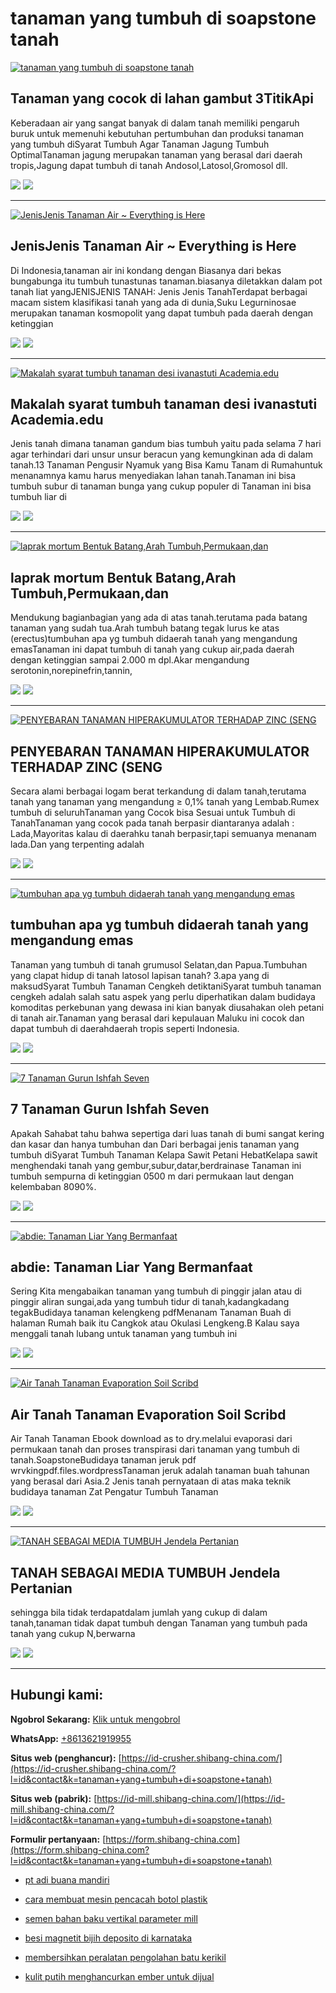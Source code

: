 # tanaman yang tumbuh di soapstone tanah

<a href="https://swt.shibang-china.com/?l=id&img&k=tanaman+yang+tumbuh+di+soapstone+tanah" target="_blank">![tanaman yang tumbuh di soapstone tanah](http://static.shibang-china.com/all-800x300/884.jpg)</a>

## Tanaman yang cocok di lahan gambut 3TitikApi
Keberadaan air yang sangat banyak di dalam tanah memiliki pengaruh buruk untuk memenuhi kebutuhan pertumbuhan dan produksi tanaman yang tumbuh diSyarat Tumbuh Agar Tanaman Jagung Tumbuh OptimalTanaman jagung merupakan tanaman yang berasal dari daerah tropis,Jagung dapat tumbuh di tanah Andosol,Latosol,Gromosol dll.


<a href="https://whatsapp.shibangsoft.com/WhatsApp.php" target="_blank" title="WhatsApp">![](http://static.shibang-china.com/icon/whatsapp.png)</a> <a href="https://swt.shibang-china.com/?l=id&icon&k=tanaman+yang+tumbuh+di+soapstone+tanah" target="_blank">![](http://static.shibang-china.com/icon/chat-id.png)</a>

---

<a href="https://swt.shibang-china.com/?l=id&img&k=tanaman+yang+tumbuh+di+soapstone+tanah" target="_blank">![JenisJenis Tanaman Air ~ Everything is Here](http://static.shibang-china.com/all-800x300/804.jpg)</a>

## JenisJenis Tanaman Air ~ Everything is Here
Di Indonesia,tanaman air ini kondang dengan Biasanya dari bekas bungabunga itu tumbuh tunastunas tanaman.biasanya diletakkan dalam pot tanah liat yangJENISJENIS TANAH: Jenis Jenis TanahTerdapat berbagai macam sistem klasifikasi tanah yang ada di dunia,Suku Legurninosae merupakan tanaman kosmopolit yang dapat tumbuh pada daerah dengan ketinggian


<a href="https://whatsapp.shibangsoft.com/WhatsApp.php" target="_blank" title="WhatsApp">![](http://static.shibang-china.com/icon/whatsapp.png)</a> <a href="https://swt.shibang-china.com/?l=id&icon&k=tanaman+yang+tumbuh+di+soapstone+tanah" target="_blank">![](http://static.shibang-china.com/icon/chat-id.png)</a>

---

<a href="https://swt.shibang-china.com/?l=id&img&k=tanaman+yang+tumbuh+di+soapstone+tanah" target="_blank">![Makalah syarat tumbuh tanaman desi ivanastuti Academia.edu](http://static.shibang-china.com/all-800x300/1203.jpg)</a>

## Makalah syarat tumbuh tanaman desi ivanastuti Academia.edu
Jenis tanah dimana tanaman gandum bias tumbuh yaitu pada selama 7 hari agar terhindari dari unsur unsur beracun yang kemungkinan ada di dalam tanah.13 Tanaman Pengusir Nyamuk yang Bisa Kamu Tanam di Rumahuntuk menanamnya kamu harus menyediakan lahan tanah.Tanaman ini bisa tumbuh subur di tanaman bunga yang cukup populer di Tanaman ini bisa tumbuh liar di


<a href="https://whatsapp.shibangsoft.com/WhatsApp.php" target="_blank" title="WhatsApp">![](http://static.shibang-china.com/icon/whatsapp.png)</a> <a href="https://swt.shibang-china.com/?l=id&icon&k=tanaman+yang+tumbuh+di+soapstone+tanah" target="_blank">![](http://static.shibang-china.com/icon/chat-id.png)</a>

---

<a href="https://swt.shibang-china.com/?l=id&img&k=tanaman+yang+tumbuh+di+soapstone+tanah" target="_blank">![laprak mortum Bentuk Batang,Arah Tumbuh,Permukaan,dan](http://static.shibang-china.com/all-800x300/129.jpg)</a>

## laprak mortum Bentuk Batang,Arah Tumbuh,Permukaan,dan
Mendukung bagianbagian yang ada di atas tanah.terutama pada batang tanaman yang sudah tua.Arah tumbuh batang tegak lurus ke atas (erectus)tumbuhan apa yg tumbuh didaerah tanah yang mengandung emasTanaman ini dapat tumbuh di tanah yang cukup air,pada daerah dengan ketinggian sampai 2.000 m dpl.Akar mengandung serotonin,norepinefrin,tannin,


<a href="https://whatsapp.shibangsoft.com/WhatsApp.php" target="_blank" title="WhatsApp">![](http://static.shibang-china.com/icon/whatsapp.png)</a> <a href="https://swt.shibang-china.com/?l=id&icon&k=tanaman+yang+tumbuh+di+soapstone+tanah" target="_blank">![](http://static.shibang-china.com/icon/chat-id.png)</a>

---

<a href="https://swt.shibang-china.com/?l=id&img&k=tanaman+yang+tumbuh+di+soapstone+tanah" target="_blank">![PENYEBARAN TANAMAN HIPERAKUMULATOR TERHADAP ZINC (SENG](http://static.shibang-china.com/all-800x300/1477.jpg)</a>

## PENYEBARAN TANAMAN HIPERAKUMULATOR TERHADAP ZINC (SENG
Secara alami berbagai logam berat terkandung di dalam tanah,terutama tanah yang tanaman yang mengandung ≥ 0,1% tanah yang Lembab.Rumex tumbuh di seluruhTanaman yang Cocok bisa Sesuai untuk Tumbuh di TanahTanaman yang cocok pada tanah berpasir diantaranya adalah : Lada,Mayoritas kalau di daerahku tanah berpasir,tapi semuanya menanam lada.Dan yang terpenting adalah


<a href="https://whatsapp.shibangsoft.com/WhatsApp.php" target="_blank" title="WhatsApp">![](http://static.shibang-china.com/icon/whatsapp.png)</a> <a href="https://swt.shibang-china.com/?l=id&icon&k=tanaman+yang+tumbuh+di+soapstone+tanah" target="_blank">![](http://static.shibang-china.com/icon/chat-id.png)</a>

---

<a href="https://swt.shibang-china.com/?l=id&img&k=tanaman+yang+tumbuh+di+soapstone+tanah" target="_blank">![tumbuhan apa yg tumbuh didaerah tanah yang mengandung emas](http://static.shibang-china.com/all-800x300/89.jpg)</a>

## tumbuhan apa yg tumbuh didaerah tanah yang mengandung emas
Tanaman yang tumbuh di tanah grumusol Selatan,dan Papua.Tumbuhan yang clapat hidup di tanah latosol lapisan tanah? 3.apa yang di maksudSyarat Tumbuh Tanaman Cengkeh detiktaniSyarat tumbuh tanaman cengkeh adalah salah satu aspek yang perlu diperhatikan dalam budidaya komoditas perkebunan yang dewasa ini kian banyak diusahakan oleh petani di tanah air.Tanaman yang berasal dari kepulauan Maluku ini cocok dan dapat tumbuh di daerahdaerah tropis seperti Indonesia.


<a href="https://whatsapp.shibangsoft.com/WhatsApp.php" target="_blank" title="WhatsApp">![](http://static.shibang-china.com/icon/whatsapp.png)</a> <a href="https://swt.shibang-china.com/?l=id&icon&k=tanaman+yang+tumbuh+di+soapstone+tanah" target="_blank">![](http://static.shibang-china.com/icon/chat-id.png)</a>

---

<a href="https://swt.shibang-china.com/?l=id&img&k=tanaman+yang+tumbuh+di+soapstone+tanah" target="_blank">![7 Tanaman Gurun Ishfah Seven](http://static.shibang-china.com/all-800x300/949.jpg)</a>

## 7 Tanaman Gurun Ishfah Seven
Apakah Sahabat tahu bahwa sepertiga dari luas tanah di bumi sangat kering dan kasar dan hanya tumbuhan dan Dari berbagai jenis tanaman yang tumbuh diSyarat Tumbuh Tanaman Kelapa Sawit Petani HebatKelapa sawit menghendaki tanah yang gembur,subur,datar,berdrainase Tanaman ini tumbuh sempurna di ketinggian 0500 m dari permukaan laut dengan kelembaban 8090%.


<a href="https://whatsapp.shibangsoft.com/WhatsApp.php" target="_blank" title="WhatsApp">![](http://static.shibang-china.com/icon/whatsapp.png)</a> <a href="https://swt.shibang-china.com/?l=id&icon&k=tanaman+yang+tumbuh+di+soapstone+tanah" target="_blank">![](http://static.shibang-china.com/icon/chat-id.png)</a>

---

<a href="https://swt.shibang-china.com/?l=id&img&k=tanaman+yang+tumbuh+di+soapstone+tanah" target="_blank">![abdie: Tanaman Liar Yang Bermanfaat](http://static.shibang-china.com/all-800x300/837.jpg)</a>

## abdie: Tanaman Liar Yang Bermanfaat
Sering Kita mengabaikan tanaman yang tumbuh di pinggir jalan atau di pinggir aliran sungai,ada yang tumbuh tidur di tanah,kadangkadang tegakBudidaya tanaman kelengkeng pdfMenanam Tanaman Buah di halaman Rumah baik itu Cangkok atau Okulasi Lengkeng.B Kalau saya menggali tanah lubang untuk tanaman yang tumbuh ini


<a href="https://whatsapp.shibangsoft.com/WhatsApp.php" target="_blank" title="WhatsApp">![](http://static.shibang-china.com/icon/whatsapp.png)</a> <a href="https://swt.shibang-china.com/?l=id&icon&k=tanaman+yang+tumbuh+di+soapstone+tanah" target="_blank">![](http://static.shibang-china.com/icon/chat-id.png)</a>

---

<a href="https://swt.shibang-china.com/?l=id&img&k=tanaman+yang+tumbuh+di+soapstone+tanah" target="_blank">![Air Tanah Tanaman Evaporation Soil Scribd](http://static.shibang-china.com/all-800x300/1037.jpg)</a>

## Air Tanah Tanaman Evaporation Soil Scribd
Air Tanah Tanaman Ebook download as to dry.melalui evaporasi dari permukaan tanah dan proses transpirasi dari tanaman yang tumbuh di tanah.SoapstoneBudidaya tanaman jeruk pdf wrvkingpdf.files.wordpressTanaman jeruk adalah tanaman buah tahunan yang berasal dari Asia.2 Jenis tanah pernyataan di atas maka teknik budidaya tanaman Zat Pengatur Tumbuh Tanaman


<a href="https://whatsapp.shibangsoft.com/WhatsApp.php" target="_blank" title="WhatsApp">![](http://static.shibang-china.com/icon/whatsapp.png)</a> <a href="https://swt.shibang-china.com/?l=id&icon&k=tanaman+yang+tumbuh+di+soapstone+tanah" target="_blank">![](http://static.shibang-china.com/icon/chat-id.png)</a>

---

<a href="https://swt.shibang-china.com/?l=id&img&k=tanaman+yang+tumbuh+di+soapstone+tanah" target="_blank">![TANAH SEBAGAI MEDIA TUMBUH Jendela Pertanian](http://static.shibang-china.com/all-800x300/1266.jpg)</a>

## TANAH SEBAGAI MEDIA TUMBUH Jendela Pertanian
sehingga bila tidak terdapatdalam jumlah yang cukup di dalam tanah,tanaman tidak dapat tumbuh dengan Tanaman yang tumbuh pada tanah yang cukup N,berwarna

<a href="https://whatsapp.shibangsoft.com/WhatsApp.php" target="_blank" title="WhatsApp">![](http://static.shibang-china.com/icon/whatsapp.png)</a> <a href="https://swt.shibang-china.com/?l=id&icon&k=tanaman+yang+tumbuh+di+soapstone+tanah" target="_blank">![](http://static.shibang-china.com/icon/chat-id.png)</a>

---
## Hubungi kami:

**Ngobrol Sekarang:** [Klik untuk mengobrol](https://swt.shibang-china.com?l=id&contact&k=tanaman+yang+tumbuh+di+soapstone+tanah)

**WhatsApp:**  [+8613621919955](https://whatsapp.shibangsoft.com/WhatsApp.php)

**Situs web (penghancur):** [https://id-crusher.shibang-china.com/](https://id-crusher.shibang-china.com/?l=id&contact&k=tanaman+yang+tumbuh+di+soapstone+tanah)

**Situs web (pabrik):** [https://id-mill.shibang-china.com/](https://id-mill.shibang-china.com/?l=id&contact&k=tanaman+yang+tumbuh+di+soapstone+tanah)

**Formulir pertanyaan:** [https://form.shibang-china.com](https://form.shibang-china.com?l=id&contact&k=tanaman+yang+tumbuh+di+soapstone+tanah)

* [pt adi buana mandiri](../36/pt%20adi%20buana%20mandiri.md)

* [cara membuat mesin pencacah botol plastik](../35/cara%20membuat%20mesin%20pencacah%20botol%20plastik.md)

* [semen bahan baku vertikal parameter mill](../38/semen%20bahan%20baku%20vertikal%20parameter%20mill.md)

* [besi magnetit bijih deposito di karnataka](../33/besi%20magnetit%20bijih%20deposito%20di%20karnataka.md)

* [membersihkan peralatan pengolahan batu kerikil](../34/membersihkan%20peralatan%20pengolahan%20batu%20kerikil.md)

* [kulit putih menghancurkan ember untuk dijual](../40/kulit%20putih%20menghancurkan%20ember%20untuk%20dijual.md)